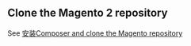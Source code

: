 <div markdown="1">

<h2 id="software-composer-clone">Clone the Magento 2 repository</h2>
See <a href="{{ page.baseurl }}/install-gde/install/composer-clone.html">安装Composer and clone the Magento repository</a>